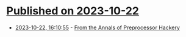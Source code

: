 # [Published on 2023-10-22](index.md)

* [2023-10-22, 16:10:55](https://lobste.rs/s/nqet3y/from_annals_preprocessor_hackery) - [From the Annals of Preprocessor Hackery](http://www.os2museum.com/wp/from-the-annals-of-preprocessor-hackery/)
